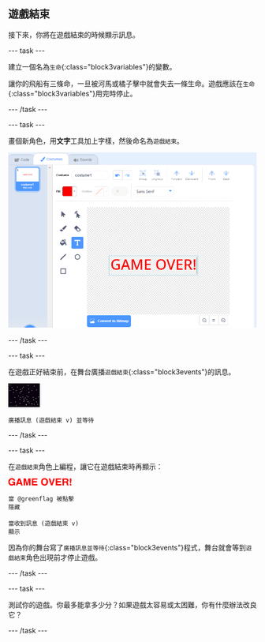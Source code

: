 ## 遊戲結束

接下來，你將在遊戲結束的時候顯示訊息。

\--- task \---

建立一個名為`生命`{:class="block3variables"}的變數。

讓你的飛船有三條命，一旦被河馬或橘子擊中就會失去一條生命。遊戲應該在`生命`{:class="block3variables"}用完時停止。

\--- /task \---

\--- task \---

畫個新角色，用**文字**工具加上字樣，然後命名為`遊戲結束`。

![截圖](images/invaders-game-over.png)

\--- /task \---

\--- task \---

在遊戲正好結束前，在舞台廣播`遊戲結束`{:class="block3events"}的訊息。

![遊戲結束角色](images/stage-sprite.png)

```blocks3
廣播訊息 (遊戲結束 v) 並等待
```

\--- /task \---

\--- task \---

在`遊戲結束`角色上編程，讓它在遊戲結束時再顯示：

![遊戲結束角色](images/gameover-sprite.png)

```blocks3
當 @greenflag 被點擊
隱藏

當收到訊息 (遊戲結束 v)
顯示
```

因為你的舞台寫了`廣播訊息並等待`{:class="block3events"}程式，舞台就會等到`遊戲結束`角色出現前才停止遊戲。

\--- /task \---

\--- task \---

測試你的遊戲。你最多能拿多少分？如果遊戲太容易或太困難，你有什麼辦法改良它？

\--- /task \---